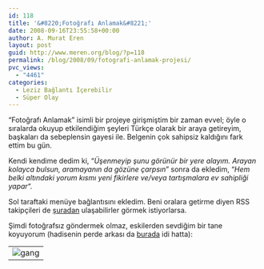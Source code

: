 ```yaml
---
id: 118
title: '&#8220;Fotoğrafı Anlamak&#8221;'
date: 2008-09-16T23:55:58+00:00
author: A. Murat Eren
layout: post
guid: http://www.meren.org/blog/?p=118
permalink: /blog/2008/09/fotografi-anlamak-projesi/
pvc_views:
  - "4461"
categories:
  - Leziz Bağlantı İçerebilir
  - Süper Olay
---
```

&#8220;Fotoğrafı Anlamak&#8221; isimli bir projeye girişmiştim bir zaman evvel; öyle o sıralarda okuyup etkilendiğim şeyleri Türkçe olarak bir araya getireyim, başkaları da sebeplensin gayesi ile. Belgenin çok sahipsiz kaldığını fark ettim bu gün.

Kendi kendime dedim ki, &#8220;_Üşenmeyip şunu görünür bir yere alayım. Arayan kolayca bulsun, aramayanın da gözüne çarpsın_&#8221; sonra da ekledim, &#8220;_Hem belki altındaki yorum kısmı yeni fikirlere ve/veya tartışmalara ev sahipliği yapar_&#8220;.

Sol taraftaki menüye bağlantısını ekledim. Beni oralara getirme diyen RSS takipçileri de [şuradan](http://www.meren.org/blog/fotografi-anlamak/) ulaşabilirler görmek istiyorlarsa.

Şimdi fotoğrafsız göndermek olmaz, eskilerden sevdiğim bir tane koyuyorum (hadisenin perde arkası da [burada](http://www.meren.org/blog/2007/08/siyah-beyaz-dugun/) idi hatta):

<table border="0" width="100%">
  <tr>
    <td align="center">
      <img title="12/07, New York" src="{{ site.baseurl }}/images/fotografi-anlamak-projesi-DSC_5941.JPG" alt="gang" />
    </td>
  </tr>
</table>
